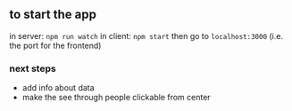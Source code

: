 ## to start the app

in server: `npm run watch`
in client: `npm start`
then go to `localhost:3000` (i.e. the port for the frontend)

### next steps

- add info about data
- make the see through people clickable from center
